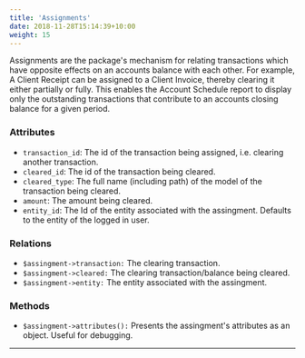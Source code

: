 ```yaml
---
title: 'Assignments'
date: 2018-11-28T15:14:39+10:00
weight: 15
---
```


Assignments are the package's mechanism for relating transactions which have opposite effects on an accounts balance with each other. For example, A Client Receipt can be assigned to a Client Invoice, thereby clearing it either partially or fully. This enables the Account Schedule report to display only the outstanding transactions that contribute to an accounts closing balance for a given period.

### Attributes
+ `transaction_id`: The id of the transaction being assigned, i.e. clearing another transaction. 
+ `cleared_id`: The id of the transaction being cleared. 
+ `cleared_type`: The full name (including path) of the model of the transaction being cleared. 
+ `amount`: The amount being cleared. 
+ `entity_id`: The Id of the entity associated with the assingment. Defaults to the entity of the logged in user.

### Relations
+ `$assingment->transaction:` The clearing transaction. 
+ `$assingment->cleared:` The clearing transaction/balance being cleared. 
+ `$assingment->entity:` The entity associated with the assingment. 

### Methods
+ `$assingment->attributes():` Presents the assingment's attributes as an object. Useful for debugging. 

***